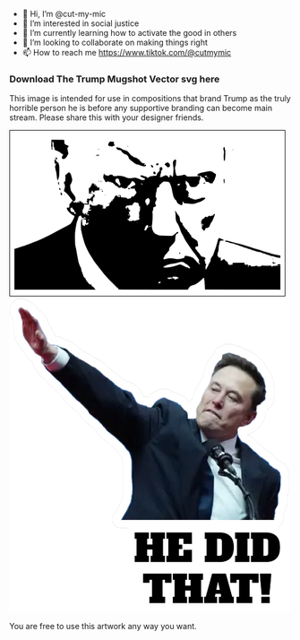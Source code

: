 - 👋 Hi, I’m @cut-my-mic
- 👀 I’m interested in social justice
- 🌱 I’m currently learning how to activate the good in others
- 💞️ I’m looking to collaborate on making things right
- 📫 How to reach me https://www.tiktok.com/@cutmymic

<!---
cut-my-mic/cut-my-mic is a ✨ special ✨ repository because its `README.md` (this file) appears on your GitHub profile.
You can click the Preview link to take a look at your changes.
--->
### Download The Trump Mugshot Vector svg here
This image is intended for use in compositions that brand Trump as the truly horrible person he is before any supportive branding can become main stream. Please share this with your designer friends.

[![The Trump Mugshot Vector](https://raw.githubusercontent.com/cut-my-mic/cut-my-mic/main/Trump_Mug_Shot_Vector.png 'The Trump Mugshot Vector')](https://raw.githubusercontent.com/cut-my-mic/cut-my-mic/main/Trump_Mug_Shot_Vector.svg)
[![He Did That!](https://github.com/cut-my-mic/cut-my-mic/blob/main/HeDidThat.png)](https://github.com/cut-my-mic/cut-my-mic/blob/main/HeDidThat.png)

You are free to use this artwork any way you want.
